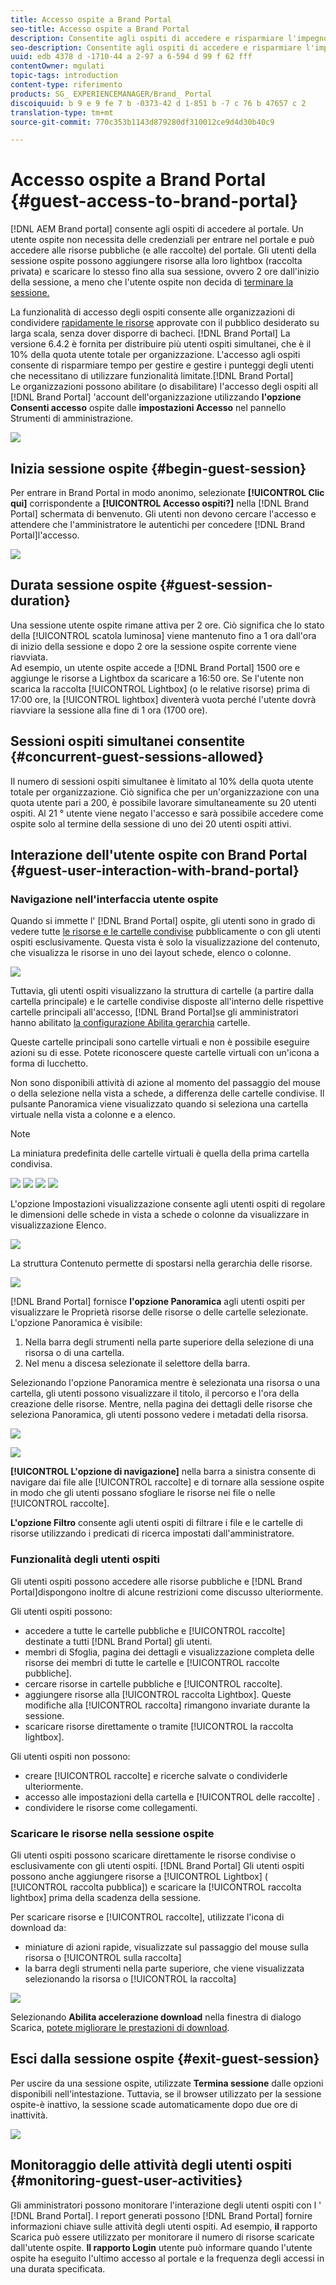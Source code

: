 ```yaml
---
title: Accesso ospite a Brand Portal
seo-title: Accesso ospite a Brand Portal
description: Consentite agli ospiti di accedere e risparmiare l'impegno per far sì che molti utenti non debbano essere autenticati.
seo-description: Consentite agli ospiti di accedere e risparmiare l'impegno per far sì che molti utenti non debbano essere autenticati.
uuid: edb 4378 d -1710-44 a 2-97 a 6-594 d 99 f 62 fff
contentOwner: mgulati
topic-tags: introduction
content-type: riferimento
products: SG_ EXPERIENCEMANAGER/Brand_ Portal
discoiquuid: b 9 e 9 fe 7 b -0373-42 d 1-851 b -7 c 76 b 47657 c 2
translation-type: tm+mt
source-git-commit: 770c353b1143d879280df310012ce9d4d30b40c9

---
```



# Accesso ospite a Brand Portal {#guest-access-to-brand-portal}

[!DNL AEM Brand portal] consente agli ospiti di accedere al portale. Un utente ospite non necessita delle credenziali per entrare nel portale e può accedere alle risorse pubbliche (e alle raccolte) del portale. Gli utenti della sessione ospite possono aggiungere risorse alla loro lightbox (raccolta privata) e scaricare lo stesso fino alla sua sessione, ovvero 2 ore dall'inizio della sessione, a meno che l'utente ospite non decida di [terminare la sessione.](#exit-guest-session)

La funzionalità di accesso degli ospiti consente alle organizzazioni di condividere [rapidamente le risorse](../using/brand-portal-sharing-folders.md#how-to-share-folders) approvate con il pubblico desiderato su larga scala, senza dover disporre di bacheci. [!DNL Brand Portal] La versione 6.4.2 è fornita per distribuire più utenti ospiti simultanei, che è il 10% della quota utente totale per organizzazione. L'accesso agli ospiti consente di risparmiare tempo per gestire e gestire i punteggi degli utenti che necessitano di utilizzare funzionalità limitate.[!DNL Brand Portal]\
Le organizzazioni possono abilitare (o disabilitare) l'accesso degli ospiti all [!DNL Brand Portal] 'account dell'organizzazione utilizzando **l'opzione Consenti accesso** ospite dalle **impostazioni Accesso** nel pannello Strumenti di amministrazione.

<!--
Comment Type: annotation
Last Modified By: mgulati
Last Modified Date: 2018-08-17T10:42:59.879-0400
Removed the first para: "AEM Assets Brand Portal allows public users to enter the portal anonymously and have restricted access to the allowed public resources as guests. Organization users with guest role need not seek access and authentication from administrators."
-->

![](assets/enable-guest-access.png)

## Inizia sessione ospite {#begin-guest-session}

Per entrare in Brand Portal in modo anonimo, selezionate **[!UICONTROL Clic qui]** corrispondente a **[!UICONTROL Accesso ospiti?]** nella [!DNL Brand Portal] schermata di benvenuto. Gli utenti non devono cercare l'accesso e attendere che l'amministratore le autentichi per concedere [!DNL Brand Portal]l'accesso.

![](assets/bp-login-screen.png)

## Durata sessione ospite {#guest-session-duration}

Una sessione utente ospite rimane attiva per 2 ore. Ciò significa che lo stato della [!UICONTROL scatola luminosa] viene mantenuto fino a 1 ora dall'ora di inizio della sessione e dopo 2 ore la sessione ospite corrente viene riavviata.\
Ad esempio, un utente ospite accede a [!DNL Brand Portal] 1500 ore e aggiunge le risorse a Lightbox da scaricare a 16:50 ore. Se l'utente non scarica la raccolta [!UICONTROL Lightbox] (o le relative risorse) prima di 17:00 ore, la [!UICONTROL lightbox] diventerà vuota perché l'utente dovrà riavviare la sessione alla fine di 1 ora (1700 ore).

## Sessioni ospiti simultanei consentite {#concurrent-guest-sessions-allowed}

Il numero di sessioni ospiti simultanee è limitato al 10% della quota utente totale per organizzazione. Ciò significa che per un'organizzazione con una quota utente pari a 200, è possibile lavorare simultaneamente su 20 utenti ospiti. Al 21 ° utente viene negato l'accesso e sarà possibile accedere come ospite solo al termine della sessione di uno dei 20 utenti ospiti attivi.

## Interazione dell'utente ospite con Brand Portal {#guest-user-interaction-with-brand-portal}

### Navigazione nell'interfaccia utente ospite

Quando si immette l' [!DNL Brand Portal] ospite, gli utenti sono in grado di vedere tutte [le risorse e le cartelle condivise](../using/brand-portal-sharing-folders.md#sharefolders) pubblicamente o con gli utenti ospiti esclusivamente. Questa vista è solo la visualizzazione del contenuto, che visualizza le risorse in uno dei layout schede, elenco o colonne.

![](assets/disabled-folder-hierarchy1.png)

Tuttavia, gli utenti ospiti visualizzano la struttura di cartelle (a partire dalla cartella principale) e le cartelle condivise disposte all'interno delle rispettive cartelle principali all'accesso, [!DNL Brand Portal]se gli amministratori hanno abilitato [la configurazione Abilita gerarchia](../using/brand-portal-general-configuration.md#main-pars-header-1621071021) cartelle.

Queste cartelle principali sono cartelle virtuali e non è possibile eseguire azioni su di esse. Potete riconoscere queste cartelle virtuali con un'icona a forma di lucchetto.

Non sono disponibili attività di azione al momento del passaggio del mouse o della selezione nella vista a schede, a differenza delle cartelle condivise. Il pulsante Panoramica viene visualizzato quando si seleziona una cartella virtuale nella vista a colonne e a elenco.

>[!NOTE]
>
>La miniatura predefinita delle cartelle virtuali è quella della prima cartella condivisa.

![](assets/enabled-hierarchy1.png) ![](assets/hierarchy1-nonadmin.png) ![](assets/hierarchy-nonadmin.png) ![](assets/hierarchy2-nonadmin.png)

L'opzione Impostazioni visualizzazione consente agli utenti ospiti di regolare le dimensioni delle schede in vista a schede o colonne da visualizzare in visualizzazione Elenco.

![](assets/nav-guest-user.png)

La struttura Contenuto permette di spostarsi nella gerarchia delle risorse.

![](assets/guest-login-ui.png)

[!DNL Brand Portal] fornisce **l'opzione Panoramica** agli utenti ospiti per visualizzare le Proprietà risorse delle risorse o delle cartelle selezionate. L'opzione Panoramica è visibile:

1. Nella barra degli strumenti nella parte superiore della selezione di una risorsa o di una cartella.
2. Nel menu a discesa selezionate il selettore della barra.

Selezionando l'opzione Panoramica mentre è selezionata una risorsa o una cartella, gli utenti possono visualizzare il titolo, il percorso e l'ora della creazione delle risorse. Mentre, nella pagina dei dettagli delle risorse che seleziona Panoramica, gli utenti possono vedere i metadati della risorsa.

![](assets/overview-option-1.png)

![](assets/overview-rail-selector-1.png)

**[!UICONTROL L'opzione di navigazione]** nella barra a sinistra consente di navigare dai file alle [!UICONTROL raccolte] e di tornare alla sessione ospite in modo che gli utenti possano sfogliare le risorse nei file o nelle [!UICONTROL raccolte].

**L'opzione Filtro** consente agli utenti ospiti di filtrare i file e le cartelle di risorse utilizzando i predicati di ricerca impostati dall'amministratore.

### Funzionalità degli utenti ospiti

Gli utenti ospiti possono accedere alle risorse pubbliche e [!DNL Brand Portal]dispongono inoltre di alcune restrizioni come discusso ulteriormente.

Gli utenti ospiti possono:

* accedere a tutte le cartelle pubbliche e [!UICONTROL raccolte] destinate a tutti [!DNL Brand Portal] gli utenti.
* membri di Sfoglia, pagina dei dettagli e visualizzazione completa delle risorse dei membri di tutte le cartelle e [!UICONTROL raccolte pubbliche].
* cercare risorse in cartelle pubbliche e [!UICONTROL raccolte].
* aggiungere risorse alla [!UICONTROL raccolta Lightbox]. Queste modifiche alla [!UICONTROL raccolta] rimangono invariate durante la sessione.
* scaricare risorse direttamente o tramite [!UICONTROL la raccolta lightbox].

Gli utenti ospiti non possono:

* creare [!UICONTROL raccolte] e ricerche salvate o condividerle ulteriormente.
* accesso alle impostazioni della cartella e [!UICONTROL delle raccolte] .
* condividere le risorse come collegamenti.

### Scaricare le risorse nella sessione ospite

Gli utenti ospiti possono scaricare direttamente le risorse condivise o esclusivamente con gli utenti ospiti. [!DNL Brand Portal] Gli utenti ospiti possono anche aggiungere risorse a [!UICONTROL Lightbox] ( [!UICONTROL raccolta pubblica]) e scaricare la [!UICONTROL raccolta lightbox] prima della scadenza della sessione.

Per scaricare risorse e [!UICONTROL raccolte], utilizzate l'icona di download da:

* miniature di azioni rapide, visualizzate sul passaggio del mouse sulla risorsa o [!UICONTROL sulla raccolta]
* la barra degli strumenti nella parte superiore, che viene visualizzata selezionando la risorsa o [!UICONTROL la raccolta]

![](assets/download-on-guest.png)

Selezionando **Abilita accelerazione download** nella finestra di dialogo Scarica, [potete migliorare le prestazioni di download](../using/accelerated-download.md).

## Esci dalla sessione ospite {#exit-guest-session}

Per uscire da una sessione ospite, utilizzate **Termina sessione** dalle opzioni disponibili nell'intestazione. Tuttavia, se il browser utilizzato per la sessione ospite-è inattivo, la sessione scade automaticamente dopo due ore di inattività.

![](assets/end-guest-session.png)

## Monitoraggio delle attività degli utenti ospiti {#monitoring-guest-user-activities}

Gli amministratori possono monitorare l'interazione degli utenti ospiti con l ' [!DNL Brand Portal]. I report generati possono [!DNL Brand Portal] fornire informazioni chiave sulle attività degli utenti ospiti. Ad esempio, **il** rapporto Scarica può essere utilizzato per monitorare il numero di risorse scaricate dall'utente ospite. **Il rapporto Login** utente può informare quando l'utente ospite ha eseguito l'ultimo accesso al portale e la frequenza degli accessi in una durata specificata.
